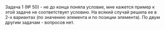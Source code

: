 Задача 1 (№ 50) - не до конца поняла условие, мне кажется пример к этой задаче не соответствует условию. На всякий случай решила ее в 2-х вариантах (по значению элемента и по позиции элемента). По двум другим задачам - вопросов нет. 
